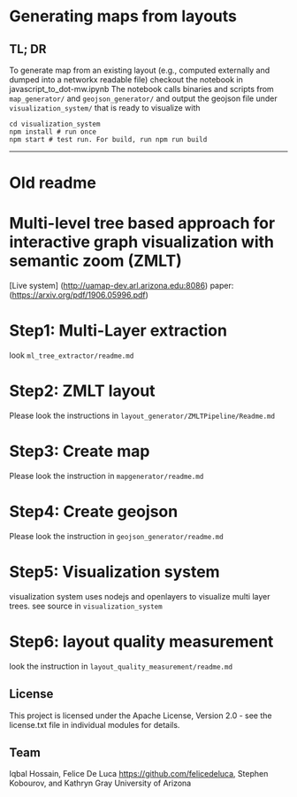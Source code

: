 # Generating maps from layouts
## TL; DR
To generate map from an existing layout (e.g., computed externally and dumped into a networkx readable file)
checkout the notebook in javascript_to_dot-mw.ipynb
The notebook calls binaries and scripts from
` map_generator/` and `geojson_generator/`
and output the geojson file under `visualization_system/` that is ready to visualize with 
```
cd visualization_system
npm install # run once
npm start # test run. For build, run npm run build
```


---

# Old readme
# Multi-level tree based approach for interactive graph visualization with semantic zoom (ZMLT)

[Live system] (http://uamap-dev.arl.arizona.edu:8086)
paper: (https://arxiv.org/pdf/1906.05996.pdf)

# Step1: Multi-Layer extraction

look `ml_tree_extractor/readme.md`

# Step2: ZMLT layout

Please look the instructions in `layout_generator/ZMLTPipeline/Readme.md`

# Step3:  Create map
Please look the instruction in  `mapgenerator/readme.md`

# Step4:  Create geojson
Please look the instruction in  `geojson_generator/readme.md`

# Step5: Visualization system
visualization system  uses nodejs and openlayers to visualize multi layer trees. see source in `visualization_system`

# Step6: layout quality measurement
look the instruction in `layout_quality_measurement/readme.md`

## License
This project is licensed under the Apache License, Version 2.0 - see the license.txt file in individual modules for details.



## Team
Iqbal Hossain,
Felice De Luca https://github.com/felicedeluca,
Stephen Kobourov, and
Kathryn Gray
University of Arizona
